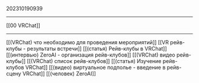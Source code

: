 202310190939
***
[[00 VRChat]]
***
[[(VRChat) что необходимо для проведения мероприятий]]
[[VR рейв-клубы - результаты встречи]]
[[(статья) Рейв-клубы в VRChat]]
[[(интервью) ZeroAI - организация рейв-клубов]]
[[(VRChat) видео рейв-клубы]]
[[(VRChat) список рейв-клубов]]
[[(статья) Изучение рейв-клубов VRChat]]
[[(видео) виртуальное подполье - введение в рейв-сцену VRChat]]
[[(человек) ZeroAI]]